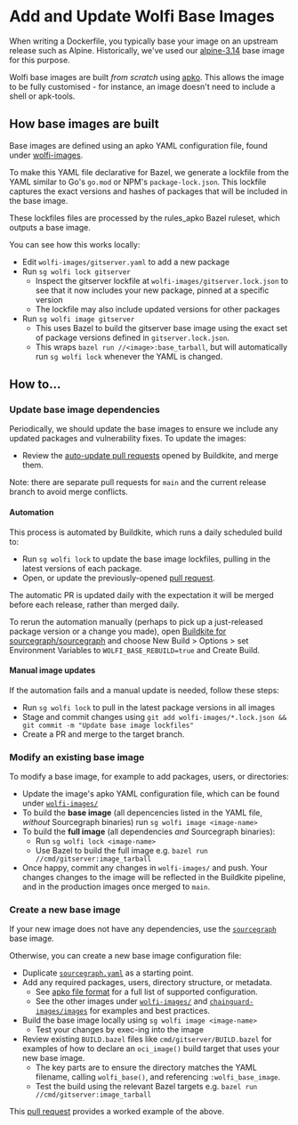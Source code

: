# Add and Update Wolfi Base Images

When writing a Dockerfile, you typically base your image on an upstream release such as Alpine. Historically, we've used our [alpine-3.14](https://github.com/sourcegraph/sourcegraph/blob/main/docker-images/alpine-3.14/Dockerfile) base image for this purpose.

Wolfi base images are built _from scratch_ using [apko](https://github.com/chainguard-dev/apko/tree/main). This allows the image to be fully customised - for instance, an image doesn't need to include a shell or apk-tools.

## How base images are built

Base images are defined using an apko YAML configuration file, found under [wolfi-images](https://sourcegraph.com/github.com/sourcegraph/sourcegraph/-/tree/wolfi-images).

To make this YAML file declarative for Bazel, we generate a lockfile from the YAML similar to Go's `go.mod` or NPM's `package-lock.json`. This lockfile captures the exact versions and hashes of packages that will be included in the base image.

These lockfiles files are processed by the rules_apko Bazel ruleset, which outputs a base image.

You can see how this works locally:

- Edit `wolfi-images/gitserver.yaml` to add a new package
- Run `sg wolfi lock gitserver`
  - Inspect the gitserver lockfile at `wolfi-images/gitserver.lock.json` to see that it now includes your new package, pinned at a specific version
  - The lockfile may also include updated versions for other packages
- Run `sg wolfi image gitserver`
  - This uses Bazel to build the gitserver base image using the exact set of package versions defined in `gitserver.lock.json`.
  - This wraps `bazel run //<image>:base_tarball`, but will automatically run `sg wolfi lock` whenever the YAML is changed.

## How to...

### Update base image dependencies

Periodically, we should update the base images to ensure we include any updated packages and vulnerability fixes. To update the images:

- Review the [auto-update pull requests](https://github.com/sourcegraph/sourcegraph/pulls?q=is:pr+head:wolfi-auto-update/+is:open+) opened by Buildkite, and merge them.

Note: there are separate pull requests for `main` and the current release branch to avoid merge conflicts.

#### Automation

This process is automated by Buildkite, which runs a daily scheduled build to:

- Run `sg wolfi lock` to update the base image lockfiles, pulling in the latest versions of each package.
- Open, or update the previously-opened [pull request](https://github.com/sourcegraph/sourcegraph/pulls?q=is:pr+head:wolfi-auto-update/+is:open+).

The automatic PR is updated daily with the expectation it will be merged before each release, rather than merged daily.

To rerun the automation manually (perhaps to pick up a just-released package version or a change you made), open [Buildkite for sourcegraph/sourcegraph](https://buildkite.com/sourcegraph/sourcegraph) and choose New Build > Options > set Environment Variables to `WOLFI_BASE_REBUILD=true` and Create Build.

#### Manual image updates

If the automation fails and a manual update is needed, follow these steps:

- Run `sg wolfi lock` to pull in the latest package versions in all images
- Stage and commit changes using `git add wolfi-images/*.lock.json && git commit -m "Update base image lockfiles"`
- Create a PR and merge to the target branch.

### Modify an existing base image

To modify a base image, for example to add packages, users, or directories:

- Update the image's apko YAML configuration file, which can be found under [`wolfi-images/`](https://sourcegraph.com/github.com/sourcegraph/sourcegraph/-/blob/wolfi-images/)
- To build the **base image** (all depencencies listed in the YAML file, *without* Sourcegraph binaries) run `sg wolfi image <image-name>`
- To build the **full image** (all dependencies *and* Sourcegraph binaries):
  - Run `sg wolfi lock <image-name>`
  - Use Bazel to build the full image e.g. `bazel run //cmd/gitserver:image_tarball`
- Once happy, commit any changes in `wolfi-images/` and push. Your changes changes to the image will be reflected in the Buildkite pipeline, and in the production images once merged to `main`.

### Create a new base image

If your new image does not have any dependencies, use the [`sourcegraph`](https://sourcegraph.com/github.com/sourcegraph/sourcegraph/-/blob/wolfi-images/sourcegraph.yaml) base image.

Otherwise, you can create a new base image configuration file:

- Duplicate [`sourcegraph.yaml`](https://sourcegraph.com/github.com/sourcegraph/sourcegraph/-/blob/wolfi-images/sourcegraph.yaml) as a starting point.
- Add any required packages, users, directory structure, or metadata.
  - See [apko file format](https://github.com/chainguard-dev/apko/blob/main/docs/apko_file.md) for a full list of supported configuration.
  - See the other images under [`wolfi-images/`](https://sourcegraph.com/github.com/sourcegraph/sourcegraph/-/blob/wolfi-images/) and [`chainguard-images/images`](https://github.com/chainguard-images/images/tree/main/images) for examples and best practices.
- Build the base image locally using `sg wolfi image <image-name>`
  - Test your changes by exec-ing into the image
- Review existing `BUILD.bazel` files like `cmd/gitserver/BUILD.bazel` for examples of how to declare an `oci_image()` build target that uses your new base image.
  - The key parts are to ensure the directory matches the YAML filename, calling `wolfi_base()`, and referencing `:wolfi_base_image`.
  - Test the build using the relevant Bazel targets e.g. `bazel run //cmd/gitserver:image_tarball`

This [pull request](https://github.com/sourcegraph/sourcegraph/pull/61881) provides a worked example of the above.
